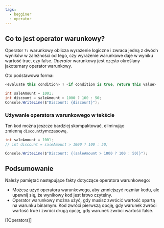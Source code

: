 ```yaml
---
tags:
  - begginer
  - operator
---
```


## Co to jest operator warunkowy?

Operator `?:` warunkowy oblicza wyrażenie logiczne i zwraca jedną z dwóch wyników w zależności od tego, czy wyrażenie warunkowe daje w wyniku wartość true, czy false. *Operator* warunkowy jest często określany jakoternary operator warunkowy.

Oto podstawowa forma:

```cs
<evaluate this condition> ? <if condition is true, return this value> : <if condition is false, return this value>
```

```cs
int saleAmount = 1001;
int discount = saleAmount > 1000 ? 100 : 50;
Console.WriteLine($"Discount: {discount}");
```

### Używanie operatora warunkowego w tekście

Ten kod można jeszcze bardziej skompaktować, eliminując zmienną `discount`tymczasową.

```cs
int saleAmount = 1001;
// int discount = saleAmount > 1000 ? 100 : 50;

Console.WriteLine($"Discount: {(saleAmount > 1000 ? 100 : 50)}");
```

## Podsumowanie

Należy pamiętać następujące fakty dotyczące operatora warunkowego:

- Możesz użyć operatora warunkowego, aby zmniejszyć rozmiar kodu, ale upewnij się, że wynikowy kod jest łatwo czytelny.
- Operator warunkowy można użyć, gdy musisz zwrócić wartość opartą na warunku binarnym. Kod zwróci pierwszą opcję, gdy warunek zwróci wartość true i zwróci drugą opcję, gdy warunek zwróci wartość false.

[[Operators]]
